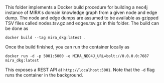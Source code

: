 This folder implements a Docker build procedure for building a neo4j instance
of MIRA's domain knowledge graph from a given node and edge dump. The node
and edge dumps are assumed to be available as gzipped TSV files called
nodes.tsv.gz and edges.tsv.gz in this folder. The build can be done as

```
docker build --tag mira_dkg:latest .
```

Once the build finished, you can run the container locally as

```
docker run -d -p 5001:5000 -e MIRA_NEO4J_URL=bolt://0.0.0.0:7687 mira_dkg:latest
```

This exposes a REST API at `http://localhost:5001`. Note that the `-d` flag
runs the container in the background.

